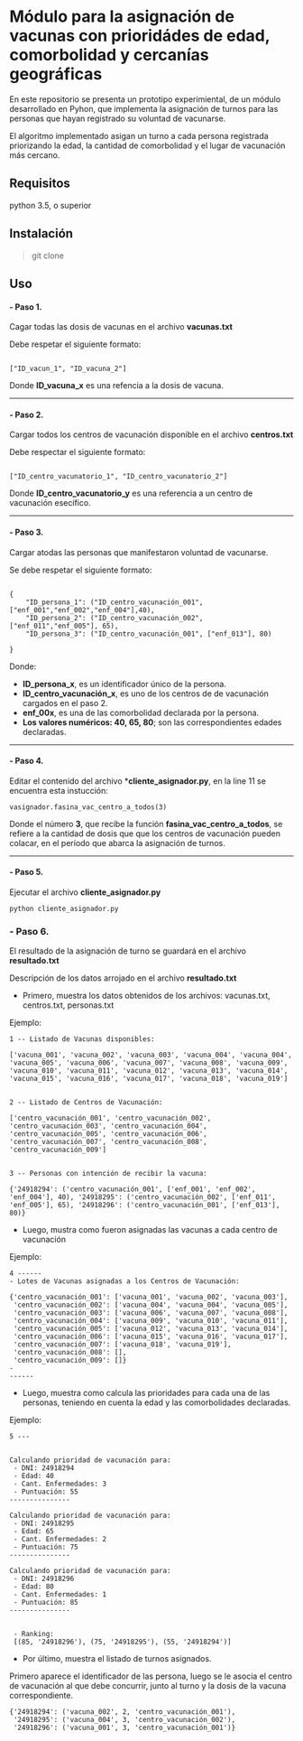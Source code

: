 # Módulo para la asignación de vacunas con prioridádes de edad, comorbolidad y cercanías geográficas


En este repositorio se presenta un prototipo experimiental, 
de un módulo desarrollado en Pyhon, que implementa la asignación de turnos para 
las personas que hayan registrado su voluntad de vacunarse. 

El algoritmo implementado asigan un turno a cada persona registrada priorizando la edad, la cantidad 
de comorbolidad y el lugar de vacunación más cercano. 


## Requisitos 

python 3.5, o superior

## Instalación

> git clone 


## Uso 

####  - Paso 1. 

Cagar todas las dosis de vacunas en el archivo **vacunas.txt**

Debe respetar el siguiente formato: 

~~~

["ID_vacun_1", "ID_vacuna_2"]
~~~

Donde **ID_vacuna_x** es una refencia a la dosis de vacuna.

___
#### -  Paso 2. 

Cargar todos los centros de vacunación disponible en el archivo **centros.txt**

Debe respectar el siguiente formato:

~~~

["ID_centro_vacunatorio_1", "ID_centro_vacunatorio_2"]
~~~

Donde **ID_centro_vacunatorio_y** es una referencia a un centro de vacunación esecífico.
___

#### - Paso 3. 

Cargar atodas las personas que manifestaron voluntad de vacunarse.

Se debe respetar el siguiente formato:

~~~

{
    "ID_persona_1": ("ID_centro_vacunación_001", ["enf_001","enf_002","enf_004"],40),
    "ID_persona_2": ("ID_centro_vacunación_002", ["enf_011","enf_005"], 65),
    "ID_persona_3": ("ID_centro_vacunación_001", ["enf_013"], 80)

}

~~~
 
Donde:
 - **ID_persona_x**, es un identificador único de la persona.
 -  **ID_centro_vacunación_x**, es uno de los centros de de vacunación cargados en el paso 2.
 - **enf_00x**, es una de las comorbolidad declarada por la persona.
 - **Los valores numéricos: 40, 65, 80**; son las correspondientes edades declaradas.
 
____


#### - Paso 4. 

Editar el contenido del archivo ***cliente_asignador.py**, en la line 11 se encuentra esta instucción:

~~~
vasignador.fasina_vac_centro_a_todos(3)
~~~  

Donde el número **3**, que recibe la función **fasina_vac_centro_a_todos**, se refiere a la cantidad de dosis que que los centros de vacunación pueden colacar, 
en el período que abarca la asignación de turnos. 

----

#### - Paso 5.

Ejecutar el archivo **cliente_asignador.py**

~~~
python cliente_asignador.py 
~~~~


### - Paso 6.

El resultado de la asignación de turno se guardará en el archivo **resultado.txt**


Descripción de los datos arrojado en el archivo **resultado.txt**


- Primero, muestra los datos obtenidos de los archivos: vacunas.txt, centros.txt, personas.txt

Ejemplo: 
 ~~~
 1 -- Listado de Vacunas disponibles: 

 ['vacuna_001', 'vacuna_002', 'vacuna_003', 'vacuna_004', 'vacuna_004', 'vacuna_005', 'vacuna_006', 'vacuna_007', 'vacuna_008', 'vacuna_009', 'vacuna_010', 'vacuna_011', 'vacuna_012', 'vacuna_013', 'vacuna_014', 'vacuna_015', 'vacuna_016', 'vacuna_017', 'vacuna_018', 'vacuna_019']


 2 -- Listado de Centros de Vacunación: 

 ['centro_vacunación_001', 'centro_vacunación_002', 'centro_vacunación_003', 'centro_vacunación_004', 'centro_vacunación_005', 'centro_vacunación_006', 'centro_vacunación_007', 'centro_vacunación_008', 'centro_vacunación_009']


 3 -- Personas con intención de recibir la vacuna: 

 {'24918294': ('centro_vacunación_001', ['enf_001', 'enf_002', 'enf_004'], 40), '24918295': ('centro_vacunación_002', ['enf_011', 'enf_005'], 65), '24918296': ('centro_vacunación_001', ['enf_013'], 80)}
 ~~~


- Luego, mustra como fueron asignadas las vacunas a cada centro de vacunación

Ejemplo:

~~~
4 ------
- Lotes de Vacunas asignadas a los Centros de Vacunación:

{'centro_vacunación_001': ['vacuna_001', 'vacuna_002', 'vacuna_003'],
 'centro_vacunación_002': ['vacuna_004', 'vacuna_004', 'vacuna_005'],
 'centro_vacunación_003': ['vacuna_006', 'vacuna_007', 'vacuna_008'],
 'centro_vacunación_004': ['vacuna_009', 'vacuna_010', 'vacuna_011'],
 'centro_vacunación_005': ['vacuna_012', 'vacuna_013', 'vacuna_014'],
 'centro_vacunación_006': ['vacuna_015', 'vacuna_016', 'vacuna_017'],
 'centro_vacunación_007': ['vacuna_018', 'vacuna_019'],
 'centro_vacunación_008': [],
 'centro_vacunación_009': []}
-
------
~~~

- Luego, muestra como calcula las prioridades para cada una de las personas, teniendo en cuenta
la edad y las comorbolidades declaradas. 

Ejemplo: 

~~~
5 --- 


Calculando prioridad de vacunación para: 
 - DNI: 24918294 
 - Edad: 40 
 - Cant. Enfermedades: 3 
 - Puntuación: 55 
---------------

Calculando prioridad de vacunación para: 
 - DNI: 24918295 
 - Edad: 65 
 - Cant. Enfermedades: 2 
 - Puntuación: 75 
---------------

Calculando prioridad de vacunación para: 
 - DNI: 24918296 
 - Edad: 80 
 - Cant. Enfermedades: 1 
 - Puntuación: 85 
---------------


 - Ranking: 
 [(85, '24918296'), (75, '24918295'), (55, '24918294')] 
~~~

- Por último, muestra el listado de turnos asignados.

Primero aparece el identificador de las persona, luego se le asocia el centro de vacunación al que debe 
concurrir, junto al turno y la dosis de la vacuna correspondiente.


~~~
{'24918294': ('vacuna_002', 2, 'centro_vacunación_001'),
 '24918295': ('vacuna_004', 3, 'centro_vacunación_002'),
 '24918296': ('vacuna_001', 3, 'centro_vacunación_001')}
~~~
 

